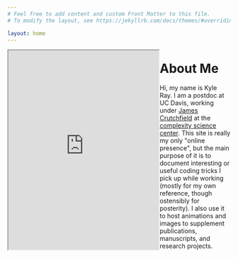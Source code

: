 ```yaml
---
# Feel free to add content and custom Front Matter to this file.
# To modify the layout, see https://jekyllrb.com/docs/themes/#overriding-theme-defaults

layout: home
---
```


<iframe src="https://drive.google.com/file/d/1qoB9LBa3RGW6p6YFptRCYXQST3p-idhp/preview" width="340" height="450" align='left' allow="autoplay"></iframe>

# About Me
Hi, my name is Kyle Ray. I am a postdoc at UC Davis, working under [James Crutchfield](http://csc.ucdavis.edu/~chaos/) at the [complexity science center](http://csc.ucdavis.edu/Welcome.html). This site is really my only "online presence", but the main purpose of it is to document interesting or useful coding tricks I pick up while working (mostly for my own reference, though ostensibly for posterity). I also use it to host animations and images to supplement publications, manuscripts, and research projects.